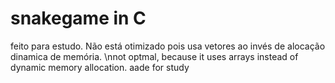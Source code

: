 # snakegame in C
feito para estudo. Não está otimizado pois usa vetores ao invés de alocação dinamica de memória.
\nnot optmal, because it uses arrays instead of dynamic memory allocation. aade for study

